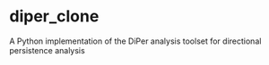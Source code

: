 # diper_clone
A Python implementation of the DiPer analysis toolset for directional persistence analysis
